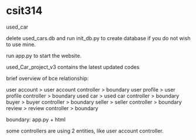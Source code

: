 # csit314
used_car

delete used_cars.db and run init_db.py to create database if you do not wish to use mine.

run app.py to start the website.

used_Car_project_v3 contains the latest updated codes

brief overview of bce relationship:

user account > user account controller > boundary
user profile > user profile controller > boundary
used car > used car controller > boundary
buyer > buyer controller > boundary
seller > seller controller > boundary
review > review controller > boundary

boundary: app.py + html

some controllers are using 2 entities, like user account controller.
